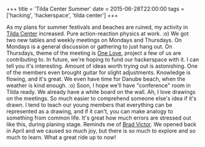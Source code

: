 +++
title = 'Tilda Center Summer'
date = 2015-06-28T22:00:00
tags = ['hacking', 'hackerspace', 'tilda center']
+++


As my plans for summer festivals and beaches are ruined, my activity in
[Tilda Center](http://tilda.center) increased. Pure action-reaction physics at
work. :o) We got two new tables and weekly meetings on Mondays and Thursdays.
On Mondays is a general discussion or gathering to just hang out. On Thursdays,
theme of the meeting is [One Love](https://github.com/one-love), project a few
of us are contributing to. In future, we're hoping to fund our hackerspace with
it. I can tell you it's interesting. Amount of ideas worth trying out is
astonishing. One of the members even brought guitar for slight adjustments.
Knowledge is flowing, and it's great. We even have time for Danube beach, when
the weather is kind enough. :o) Soon, I hope we'll have "conference" room in
Tilda ready. We already have a white board on the wall. Ah, I love drawings on
the meetings. So much easier to comprehend someone else's idea if it's drawn. I
tend to teach our young members that everything can be represented as a
drawing, and if it can't, you can make analogy to something from common life.
It's great how much errors are stressed out like this, during planing stage.
Reminds me of [Brad Victor](https://www.youtube.com/watch?v=PUv66718DII). We
opened back in April and we caused so much joy, but there is so much to explore
and so much to learn. What a great ride up to now!
